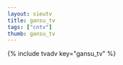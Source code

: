 ```yaml
--- 
layout: sieutv
title: gansu_tv
tags: ["cntv"]
thumb: gansu_tv
---
```

{% include tvadv key="gansu_tv" %}
